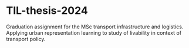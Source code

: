# TIL-thesis-2024
Graduation assignment for the MSc transport infrastructure and logistics. Applying urban representation learning to study of livability in context of transport policy.
